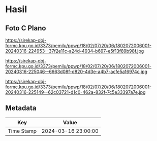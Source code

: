 # Hasil

## Foto C Plano

https://sirekap-obj-formc.kpu.go.id/3373/pemilu/ppwp/18/02/07/20/06/1802072006001-20240316-224953--37f2e11c-a24d-4934-b697-e5f13f89b98f.jpg

https://sirekap-obj-formc.kpu.go.id/3373/pemilu/ppwp/18/02/07/20/06/1802072006001-20240316-225046--6663d08f-d820-4d3e-a4b7-acfe5a16974c.jpg

https://sirekap-obj-formc.kpu.go.id/3373/pemilu/ppwp/18/02/07/20/06/1802072006001-20240316-225149--62c03721-d1c0-462a-832f-7c5e33397a7e.jpg


## Metadata

| Key        | Value               |
| ---------- | ------------------- |
| Time Stamp | 2024-03-16 23:00:00 |



